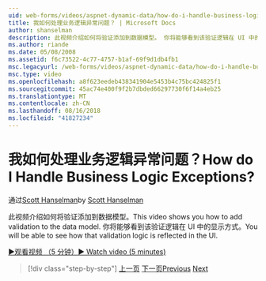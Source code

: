 ```yaml
---
uid: web-forms/videos/aspnet-dynamic-data/how-do-i-handle-business-logic-exceptions
title: 我如何处理业务逻辑异常问题？ | Microsoft Docs
author: shanselman
description: 此视频介绍如何将验证添加到数据模型。 你将能够看到该验证逻辑在 UI 中的显示方式。
ms.author: riande
ms.date: 05/08/2008
ms.assetid: f6c73522-4c77-4757-b1af-69f9d1db4fb1
msc.legacyurl: /web-forms/videos/aspnet-dynamic-data/how-do-i-handle-business-logic-exceptions
msc.type: video
ms.openlocfilehash: a8f623eedeb438341904e5453b4c75bc424825f1
ms.sourcegitcommit: 45ac74e400f9f2b7dbded66297730f6f14a4eb25
ms.translationtype: MT
ms.contentlocale: zh-CN
ms.lasthandoff: 08/16/2018
ms.locfileid: "41827234"
---
```

<a name="how-do-i-handle-business-logic-exceptions"></a><span data-ttu-id="ac13c-105">我如何处理业务逻辑异常问题？</span><span class="sxs-lookup"><span data-stu-id="ac13c-105">How do I Handle Business Logic Exceptions?</span></span>
====================
<span data-ttu-id="ac13c-106">通过[Scott Hanselman](https://github.com/shanselman)</span><span class="sxs-lookup"><span data-stu-id="ac13c-106">by [Scott Hanselman](https://github.com/shanselman)</span></span>

<span data-ttu-id="ac13c-107">此视频介绍如何将验证添加到数据模型。</span><span class="sxs-lookup"><span data-stu-id="ac13c-107">This video shows you how to add validation to the data model.</span></span> <span data-ttu-id="ac13c-108">你将能够看到该验证逻辑在 UI 中的显示方式。</span><span class="sxs-lookup"><span data-stu-id="ac13c-108">You will be able to see how that validation logic is reflected in the UI.</span></span>

[<span data-ttu-id="ac13c-109">&#9654;观看视频 （5 分钟）</span><span class="sxs-lookup"><span data-stu-id="ac13c-109">&#9654; Watch video (5 minutes)</span></span>](https://channel9.msdn.com/Blogs/ASP-NET-Site-Videos/how-do-i-handle-business-logic-exceptions)

> [!div class="step-by-step"]
> <span data-ttu-id="ac13c-110">[上一页](how-do-i-change-how-my-fields-render.md)
> [下一页](how-do-i-make-custom-pages.md)</span><span class="sxs-lookup"><span data-stu-id="ac13c-110">[Previous](how-do-i-change-how-my-fields-render.md)
[Next](how-do-i-make-custom-pages.md)</span></span>
